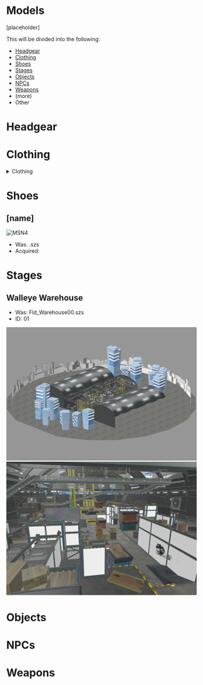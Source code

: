 # Models
[placeholder]

This will be divided into the following:
- [Headgear](https://github.com/Delus1onL/Splatoon-Decompile-For-Splatoon-Legends/blob/main/Documentation/Files/Model.md#headgear)
- [Clothing](https://github.com/Delus1onL/Splatoon-Decompile-For-Splatoon-Legends/blob/main/Documentation/Files/Model.md#clothing)
- [Shoes](https://github.com/Delus1onL/Splatoon-Decompile-For-Splatoon-Legends/blob/main/Documentation/Files/Model.md#shoes)
- [Stages](https://github.com/Delus1onL/Splatoon-Decompile-For-Splatoon-Legends/blob/main/Documentation/Files/Model.md#stages)
- [Objects](https://github.com/Delus1onL/Splatoon-Decompile-For-Splatoon-Legends/blob/main/Documentation/Files/Model.md#objects)
- [NPCs](https://github.com/Delus1onL/Splatoon-Decompile-For-Splatoon-Legends/blob/main/Documentation/Files/Model.md#npcs)
- [Weapons](https://github.com/Delus1onL/Splatoon-Decompile-For-Splatoon-Legends/blob/main/Documentation/Files/Model.md#weapons)
- (more)
- Other

# Headgear

# Clothing
<details>
    <summary>Clothing</summary>
## School Uniform

![schoolf](https://github.com/Delus1onL/Images/blob/main/Models/Clt_AMB000_F.png)
![schoolm](https://github.com/Delus1onL/Images/blob/main/Models/Clt_AMB000_M.png)
- Was: Clt_AMB000_F.szs
- Was: Clt_AMB000_M.szs
- Acquired: By Splatoon Inkling Girl Amiibo
## Samurai Jacket

![samurai](https://github.com/Delus1onL/Images/blob/main/Models/Clt_AMB001.png)
- Was: Clt_AMB001.szs
- Acquired: By Splatoon Inkling Boy Amiibo
## Power Armor

![armor](https://github.com/Delus1onL/Images/blob/main/Models/Clt_AMB002.png)
- Was: Clt_AMB002.szs
- Acquired: By Splatoon Squid Amiibo
## Basic Tee

![basic](https://github.com/Delus1onL/Images/blob/main/Models/Clt_First_F.png)
![basic2](https://github.com/Delus1onL/Images/blob/main/Models/Clt_First_M.png)
- Was: Clt_First_F.szs
- Was: Clt_First_M.szs
- Acquired: When you start a new game
## "Invisible Tee"

![unusedmaybe](https://github.com/Delus1onL/Images/blob/main/Models/Clt_Invisible.png)
- Was: Clt_Invisible.szs
- Acquired: Unused
## Olive Ski Jacket

![jkt1](https://github.com/Delus1onL/Images/blob/main/Models/Clt_JKT000.png)
- Was: Clt_JKT000.szs
- Acquired: By buying from the clothes store
## [name]

![jkt2](https://github.com/Delus1onL/Images/blob/main/Models/Clt_JKT001.png)
- Was: Clt_JKT001.szs
- Acquired: Unused
## Berry Ski Jacket

![jkt3](https://github.com/Delus1onL/Images/blob/main/Models/Clt_JKT002.png)
- Was: Clt_JKT002.szs
- Acquired: By buying from the clothes store
## Varisty Jacket

![jkt4](https://github.com/Delus1onL/Images/blob/main/Models/Clt_JKT003.png)
- Was: Clt_JKT003.szs
- Acquired: By buying from the clothes store
## School Jersey

![jkt3](https://github.com/Delus1onL/Images/blob/main/Models/Clt_JKT004.png)
- Was: Clt_JKT004.szs
- Acquired: By buying from the clothes store
## Green Cardigan

![jkt3](https://github.com/Delus1onL/Images/blob/main/Models/Clt_JKT005.png)
- Was: Clt_JKT005.szs
- Acquired: By buying from the clothes store
## Black Inky Rider

![jkt3](https://github.com/Delus1onL/Images/blob/main/Models/Clt_JKT006.png)
- Was: Clt_JKT006.szs
- Acquired: By buying from the clothes store
## White Inky Rider

![jkt3](https://github.com/Delus1onL/Images/blob/main/Models/Clt_JKT007.png)
- Was: Clt_JKT007.szs
- Acquired: By buying from the clothes store
## Retro Gamer Jersey

![jkt3](https://github.com/Delus1onL/Images/blob/main/Models/Clt_JKT008.png)
- Was: Clt_JKT008.szs
- Acquired: By buying from the clothes store
## Orange Cardigan

![jkt3](https://github.com/Delus1onL/Images/blob/main/Models/Clt_JKT009.png)
- Was: Clt_JKT009.szs
- Acquired: By buying from the clothes store
## Forge Inkling Parka

![jkt3](https://github.com/Delus1onL/Images/blob/main/Models/Clt_JKT010.png)
- Was: Clt_JKT010.szs
- Acquired: By buying from the clothes store
## Forge Octarian Jacket

![jkt3](https://github.com/Delus1onL/Images/blob/main/Models/Clt_JKT011.png)
- Was: Clt_JKT011.szs
- Acquired: By buying from the clothes store
## Blue Sailor Suit

![jkt3](https://github.com/Delus1onL/Images/blob/main/Models/Clt_JKT012.png)
- Was: Clt_JKT012.szs
- Acquired: By buying from the clothes store
## White Sailor Suit

![jkt3](https://github.com/Delus1onL/Images/blob/main/Models/Clt_JKT013.png)
- Was: Clt_JKT013.szs
- Acquired: By buying from the clothes store
## Squid Satin Jacket

![jkt3](https://github.com/Delus1onL/Images/blob/main/Models/Clt_JKT014.png)
- Was: Clt_JKT014.szs
- Acquired: By buying from the clothes store
## Zapfish Satin Jacket

![jkt3](https://github.com/Delus1onL/Images/blob/main/Models/Clt_JKT015.png)
- Was: Clt_JKT015.szs
- Acquired: By buying from the clothes store
## Krak-On 528

![jkt3](https://github.com/Delus1onL/Images/blob/main/Models/Clt_JKT016.png)
- Was: Clt_JKT016.szs
- Acquired: By buying from the clothes store
## Armor Jacket Replica

![MSN4](https://github.com/Delus1onL/Images/blob/main/Models/Clt_MSN004.png)
- Was: Clt_MSN004.szs
- Acquired: Completing Story Mode
## Shrimp-Pink Polo

![MSN4](https://github.com/Delus1onL/Images/blob/main/Models/Clt_PLO000.png)
- Was: Clt_PLO000.szs
- Acquired: By buying from the clothes store
## Striped Rugby

![MSN4](https://github.com/Delus1onL/Images/blob/main/Models/Clt_PLO001.png)
- Was: Clt_PLO001.szs
- Acquired: By buying from the clothes store
## Tricolor Rugby

![MSN4](https://github.com/Delus1onL/Images/blob/main/Models/Clt_PLO002.png)
- Was: Clt_PLO002.szs
- Acquired: By buying from the clothes store
## Sage Polo

![MSN4](https://github.com/Delus1onL/Images/blob/main/Models/Clt_PLO003.png)
- Was: Clt_PLO003.szs
- Acquired: By buying from the clothes store
## Black Polo

![MSN4](https://github.com/Delus1onL/Images/blob/main/Models/Clt_PLO004.png)
- Was: Clt_PLO004.szs
- Acquired: By buying from the clothes store
## "Sumple Shirt"

![MSN4](https://github.com/Delus1onL/Images/blob/main/Models/Clt_PLO005.png)
- Was: Clt_PLO005.szs
- Acquired: Unused
## Cycling Shirt

![MSN4](https://github.com/Delus1onL/Images/blob/main/Models/Clt_PLO005_F.png)
![MSN4](https://github.com/Delus1onL/Images/blob/main/Models/Clt_PLO005_M.png)
- Was: Clt_PLO005_F.szs
- Was: Clt_PLO005_M.szs
- Acquired: By buying from the clothes store
## "Sumple Shirt"

![MSN4](https://github.com/Delus1onL/Images/blob/main/Models/Clt_PLO006.png)
- Was: Clt_PLO006.szs
- Acquired: Unused
## Cycle King Jersey

![MSN4](https://github.com/Delus1onL/Images/blob/main/Models/Clt_PLO006_F.png)
![MSN4](https://github.com/Delus1onL/Images/blob/main/Models/Clt_PLO006_M.png)
- Was: Clt_PLO006_F.szs
- Was: Clt_PLO006_M.szs
- Acquired: By buying from the clothes store
## Slipstream United

![MSN4](https://github.com/Delus1onL/Images/blob/main/Models/Clt_PLO007.png)
- Was: Clt_PLO007.szs
- Acquired: By buying from the clothes store
## FC Albacore

![MSN4](https://github.com/Delus1onL/Images/blob/main/Models/Clt_PLO008.png)
- Was: Clt_PLO008.szs
- Acquired: By buying from the clothes store
## Camo Zip Hoodie

![MSN4](https://github.com/Delus1onL/Images/blob/main/Models/Clt_PRK000.png)
- Was: Clt_PRK000.szs
- Acquired: By buying from the clothes store
## Green Zip Hoodie

![MSN4](https://github.com/Delus1onL/Images/blob/main/Models/Clt_PRK001.png)
- Was: Clt_PRK001.szs
- Acquired: By buying from the clothes store
## Zekko Hoodie

![MSN4](https://github.com/Delus1onL/Images/blob/main/Models/Clt_PRK002.png)
- Was: Clt_PRK002.szs
- Acquired: By buying from the clothes store
## CoroCoro Hoodie

![MSN4](https://github.com/Delus1onL/Images/blob/main/Models/Clt_PRK003.png)
- Was: Clt_PRK003.szs
- Acquired: By buying from the clothes store
## Octoling Armor

![MSN4](https://github.com/Delus1onL/Images/blob/main/Models/Clt_RVL000_F.png)
![MSN4](https://github.com/Delus1onL/Images/blob/main/Models/Clt_RVL000_M.png)
- Was: Clt_RVL000_F.szs
- Was: Clt_RVL000_M.szs
- Acquired: Do not remember at the moment
## Lumberjack Shirt

![MSN4](https://github.com/Delus1onL/Images/blob/main/Models/Clt_SHT000.png)
- Was: Clt_SHT000.szs
- Acquired: By buying from the clothes store
## Rodeo Shirt

![MSN4](https://github.com/Delus1onL/Images/blob/main/Models/Clt_SHT001.png)
- Was: Clt_SHT001.szs
- Acquired: By buying from the clothes store
## Green-Check Shirt

![MSN4](https://github.com/Delus1onL/Images/blob/main/Models/Clt_SHT002.png)
- Was: Clt_SHT002.szs
- Acquired: By buying from the clothes store
## White Shirt

![MSN4](https://github.com/Delus1onL/Images/blob/main/Models/Clt_SHT003.png)
- Was: Clt_SHT003.szs
- Acquired: By buying from the clothes store
## Urchins Jersey

![MSN4](https://github.com/Delus1onL/Images/blob/main/Models/Clt_SHT004.png)
- Was: Clt_SHT004.szs
- Acquired: By buying from the clothes store
## Aloha Shirt

![MSN4](https://github.com/Delus1onL/Images/blob/main/Models/Clt_SHT005.png)
- Was: Clt_SHT005.szs
- Acquired: By buying from the clothes store
## Red-Check Shirt

![MSN4](https://github.com/Delus1onL/Images/blob/main/Models/Clt_SHT006.png)
- Was: Clt_SHT006.szs
- Acquired: By buying from the clothes store
## Baby-Jelly Shirt

![MSN4](https://github.com/Delus1onL/Images/blob/main/Models/Clt_SHT007.png)
- Was: Clt_SHT007.szs
- Acquired: By buying from the clothes store
## Baseball Jersey

![MSN4](https://github.com/Delus1onL/Images/blob/main/Models/Clt_SHT008.png)
- Was: Clt_SHT008.szs
- Acquired: By buying from the clothes store
## Gray Mixed Shirt

![MSN4](https://github.com/Delus1onL/Images/blob/main/Models/Clt_SHT009.png)
- Was: Clt_SHT009.szs
- Acquired: By buying from the clothes store
## Vintage Check Shirt

![MSN4](https://github.com/Delus1onL/Images/blob/main/Models/Clt_SHT010.png)
- Was: Clt_SHT010.szs
- Acquired: By buying from the clothes store
## Round-Collar Shirt

![MSN4](https://github.com/Delus1onL/Images/blob/main/Models/Clt_SHT011.png)
- Was: Clt_SHT011.szs
- Acquired: By buying from the clothes store
## Logo Aloha Shirt

![MSN4](https://github.com/Delus1onL/Images/blob/main/Models/Clt_SHT012.png)
- Was: Clt_SHT012.szs
- Acquired: By buying from the clothes store
## Striped Shirt

![MSN4](https://github.com/Delus1onL/Images/blob/main/Models/Clt_SHT013.png)
- Was: Clt_SHT013.szs
- Acquired: By buying from the clothes store
## Linen Shirt

![MSN4](https://github.com/Delus1onL/Images/blob/main/Models/Clt_SHT014.png)
- Was: Clt_SHT014.szs
- Acquired: By buying from the clothes store
## Shirt & Tie

![MSN4](https://github.com/Delus1onL/Images/blob/main/Models/Clt_SHT015.png)
- Was: Clt_SHT015.szs
- Acquired: By buying from the clothes store
## Traditional Apron

![MSN4](https://github.com/Delus1onL/Images/blob/main/Models/Clt_SHT016.png)
- Was: Clt_SHT016.szs
- Acquired: By buying from the clothes store
## [name]

![MSN4](https://github.com/Delus1onL/Images/blob/main/Models/Clt_SUP000_F.png)
![MSN4](https://github.com/Delus1onL/Images/blob/main/Models/Clt_SUP000_M.png)
- Was: Clt_SUP000_F.szs
- Was: Clt_SUP000_M.szs
- Acquired: Unused
## [name]

![MSN4](https://github.com/Delus1onL/Images/blob/main/Models/Clt_SUP001.png)
- Was: Clt_SUP001.szs
- Acquired: Unused
## Gray College Sweat

![MSN4](https://github.com/Delus1onL/Images/blob/main/Models/Clt_SWT000.png)
- Was: Clt_SWT000.szs
- Acquired: By buying from the clothes store
## Squidmark Sweat

![MSN4](https://github.com/Delus1onL/Images/blob/main/Models/Clt_SWT001.png)
- Was: Clt_SWT001.szs
- Acquired: By buying from the clothes store
## Retro Sweat

![MSN4](https://github.com/Delus1onL/Images/blob/main/Models/Clt_SWT002.png)
- Was: Clt_SWT002.szs
- Acquired: By buying from the clothes store
## Firefin Navy Sweat

![MSN4](https://github.com/Delus1onL/Images/blob/main/Models/Clt_SWT003.png)
- Was: Clt_SWT003.szs
- Acquired: By buying from the clothes store
## Navy College Sweat

![MSN4](https://github.com/Delus1onL/Images/blob/main/Models/Clt_SWT004.png)
- Was: Clt_SWT004.szs
- Acquired: By buying from the clothes store
## Reel Sweat

![MSN4](https://github.com/Delus1onL/Images/blob/main/Models/Clt_SWT005.png)
- Was: Clt_SWT005.szs
- Acquired: By buying from the clothes store
## Anchor Sweat

![MSN4](https://github.com/Delus1onL/Images/blob/main/Models/Clt_SWT006.png)
- Was: Clt_SWT006.szs
- Acquired: By buying from the clothes store
## "Sumple Sweat"

![MSN4](https://github.com/Delus1onL/Images/blob/main/Models/Clt_SWT007.png)
- Was: Clt_SWT007.szs
- Acquired: Unused
## White Striped LS

![MSN4](https://github.com/Delus1onL/Images/blob/main/Models/Clt_TEL000_F.png)
![MSN4](https://github.com/Delus1onL/Images/blob/main/Models/Clt_TEL000_M.png)
- Was: Clt_TEL000_F.szs
- Was: Clt_TEL000_M.szs
- Acquired: By buying from the clothes store
## Black LS

![MSN4](https://github.com/Delus1onL/Images/blob/main/Models/Clt_TEL001_F.png)
![MSN4](https://github.com/Delus1onL/Images/blob/main/Models/Clt_TEL001_M.png)
- Was: Clt_TEL001_F.szs
- Was: Clt_TEL001_M.szs
- Acquired: By buying from the clothes store
## Purple Camo LS

![MSN4](https://github.com/Delus1onL/Images/blob/main/Models/Clt_TEL002_F.png)
![MSN4](https://github.com/Delus1onL/Images/blob/main/Models/Clt_TEL002_M.png)
- Was: Clt_TEL002_F.szs
- Was: Clt_TEL002_M.szs
- Acquired: By buying from the clothes store
## Navy Striped Ls

![MSN4](https://github.com/Delus1onL/Images/blob/main/Models/Clt_TEL003_F.png)
![MSN4](https://github.com/Delus1onL/Images/blob/main/Models/Clt_TEL003_M.png)
- Was: Clt_TEL003_F.szs
- Was: Clt_TEL003_M.szs
- Acquired: By buying from the clothes store
## Zekko Baseball LS

![MSN4](https://github.com/Delus1onL/Images/blob/main/Models/Clt_TEL004_F.png)
![MSN4](https://github.com/Delus1onL/Images/blob/main/Models/Clt_TEL004_M.png)
- Was: Clt_TEL004_F.szs
- Was: Clt_TEL004_M.szs
- Acquired: By buying from the clothes store
## Varsity Baseball LS

![MSN4](https://github.com/Delus1onL/Images/blob/main/Models/Clt_TEL005_F.png)
![MSN4](https://github.com/Delus1onL/Images/blob/main/Models/Clt_TEL005_M.png)
- Was: Clt_TEL005_F.szs
- Was: Clt_TEL005_M.szs
- Acquired: By buying from the clothes store
## Black Baseball LS

![MSN4](https://github.com/Delus1onL/Images/blob/main/Models/Clt_TEL006_F.png)
![MSN4](https://github.com/Delus1onL/Images/blob/main/Models/Clt_TEL006_M.png)
- Was: Clt_TEL006_F.szs
- Was: Clt_TEL006_M.szs
- Acquired: By buying from the clothes store
## White Baseball LS

![MSN4](https://github.com/Delus1onL/Images/blob/main/Models/Clt_TEL007_F.png)
![MSN4](https://github.com/Delus1onL/Images/blob/main/Models/Clt_TEL007_M.png)
- Was: Clt_TEL007_F.szs
- Was: Clt_TEL007_M.szs
- Acquired: By buying from the clothes store
## White LS

![MSN4](https://github.com/Delus1onL/Images/blob/main/Models/Clt_TEL008_F.png)
![MSN4](https://github.com/Delus1onL/Images/blob/main/Models/Clt_TEL008_M.png)
- Was: Clt_TEL008_F.szs
- Was: Clt_TEL008_M.szs
- Acquired: By buying from the clothes store
## Green Striped LS

![MSN4](https://github.com/Delus1onL/Images/blob/main/Models/Clt_TEL009_F.png)
![MSN4](https://github.com/Delus1onL/Images/blob/main/Models/Clt_TEL009_M.png)
- Was: Clt_TEL009_F.szs
- Was: Clt_TEL009_M.szs
- Acquired: By buying from the clothes store
## Squidmark LS

![MSN4](https://github.com/Delus1onL/Images/blob/main/Models/Clt_TEL010_F.png)
![MSN4](https://github.com/Delus1onL/Images/blob/main/Models/Clt_TEL010_M.png)
- Was: Clt_TEL010_F.szs
- Was: Clt_TEL010_M.szs
- Acquired: By buying from the clothes store
## Zink LS

![MSN4](https://github.com/Delus1onL/Images/blob/main/Models/Clt_TEL011_F.png)
![MSN4](https://github.com/Delus1onL/Images/blob/main/Models/Clt_TEL011_M.png)
- Was: Clt_TEL011_F.szs
- Was: Clt_TEL011_M.szs
- Acquired: By buying from the clothes store
## Striped Peaks LS

![MSN4](https://github.com/Delus1onL/Images/blob/main/Models/Clt_TEL012_F.png)
![MSN4](https://github.com/Delus1onL/Images/blob/main/Models/Clt_TEL012_M.png)
- Was: Clt_TEL012_F.szs
- Was: Clt_TEL012_M.szs
- Acquired: By buying from the clothes store
## "Sumple LS"

![MSN4](https://github.com/Delus1onL/Images/blob/main/Models/Clt_TEL013_F.png)
![MSN4](https://github.com/Delus1onL/Images/blob/main/Models/Clt_TEL013_M.png)
- Was: Clt_TEL013_F.szs
- Was: Clt_TEL013_M.szs
- Acquired: By buying from the clothes store
## White Tee

![MSN4](https://github.com/Delus1onL/Images/blob/main/Models/Clt_TES000_F.png)
![MSN4](https://github.com/Delus1onL/Images/blob/main/Models/Clt_TES000_M.png)
- Was: Clt_TES000_F.szs
- Was: Clt_TES000_M.szs
- Acquired: By buying from the clothes store
## Black Squideye

![MSN4](https://github.com/Delus1onL/Images/blob/main/Models/Clt_TES001_F.png)
![MSN4](https://github.com/Delus1onL/Images/blob/main/Models/Clt_TES001_M.png)
- Was: Clt_TES001_F.szs
- Was: Clt_TES001_M.szs
- Acquired: By buying from the clothes store
## [name]

![MSN4](https://github.com/Delus1onL/Images/blob/main/Models/Clt_TES002_F.png)
![MSN4](https://github.com/Delus1onL/Images/blob/main/Models/Clt_TES002_M.png)
- Was: Clt_TES002_F.szs
- Was: Clt_TES002_M.szs
- Acquired: Unused
## Sky-Blue Squideye

![MSN4](https://github.com/Delus1onL/Images/blob/main/Models/Clt_TES003_F.png)
![MSN4](https://github.com/Delus1onL/Images/blob/main/Models/Clt_TES003_M.png)
- Was: Clt_TES003_F.szs
- Was: Clt_TES003_M.szs
- Acquired: By buying from the clothes store
## Rockenberg White

![MSN4](https://github.com/Delus1onL/Images/blob/main/Models/Clt_TES004_F.png)
![MSN4](https://github.com/Delus1onL/Images/blob/main/Models/Clt_TES004_M.png)
- Was: Clt_TES004_F.szs
- Was: Clt_TES004_M.szs
- Acquired: By buying from the clothes store
## Rockenberg Black

![MSN4](https://github.com/Delus1onL/Images/blob/main/Models/Clt_TES005_F.png)
![MSN4](https://github.com/Delus1onL/Images/blob/main/Models/Clt_TES005_M.png)
- Was: Clt_TES005_F.szs
- Was: Clt_TES005_M.szs
- Acquired: By buying from the clothes store
## Black Tee

![MSN4](https://github.com/Delus1onL/Images/blob/main/Models/Clt_TES006_F.png)
![MSN4](https://github.com/Delus1onL/Images/blob/main/Models/Clt_TES006_M.png)
- Was: Clt_TES006_F.szs
- Was: Clt_TES006_M.szs
- Acquired: By buying from the clothes store
## Sunny-Day Tee

![MSN4](https://github.com/Delus1onL/Images/blob/main/Models/Clt_TES007_F.png)
![MSN4](https://github.com/Delus1onL/Images/blob/main/Models/Clt_TES007_M.png)
- Was: Clt_TES007_F.szs
- Was: Clt_TES007_M.szs
- Acquired: By buying from the clothes store
## Rainy-Day Tee

![MSN4](https://github.com/Delus1onL/Images/blob/main/Models/Clt_TES008_F.png)
![MSN4](https://github.com/Delus1onL/Images/blob/main/Models/Clt_TES008_M.png)
- Was: Clt_TES008_F.szs
- Was: Clt_TES008_M.szs
- Acquired: By buying from the clothes store
## "Unused" Fugu Tee

![MSN4](https://github.com/Delus1onL/Images/blob/main/Models/Clt_TES009_F.png)
![MSN4](https://github.com/Delus1onL/Images/blob/main/Models/Clt_TES009_M.png)
- Was: Clt_TES009_F.szs
- Was: Clt_TES009_M.szs
- Acquired: Unused
## Fugu Tee

![MSN4](https://github.com/Delus1onL/Images/blob/main/Models/Clt_TES010_F.png)
![MSN4](https://github.com/Delus1onL/Images/blob/main/Models/Clt_TES010_M.png)
- Was: Clt_TES010_F.szs
- Was: Clt_TES010_M.szs
- Acquired: By buying from the clothes store
## Mint Tee

![MSN4](https://github.com/Delus1onL/Images/blob/main/Models/Clt_TES011_F.png)
![MSN4](https://github.com/Delus1onL/Images/blob/main/Models/Clt_TES011_M.png)
- Was: Clt_TES011_F.szs
- Was: Clt_TES011_M.szs
- Acquired: By buying from the clothes store
## Grape Tee

![MSN4](https://github.com/Delus1onL/Images/blob/main/Models/Clt_TES012_F.png)
![MSN4](https://github.com/Delus1onL/Images/blob/main/Models/Clt_TES012_M.png)
- Was: Clt_TES012_F.szs
- Was: Clt_TES012_M.szs
- Acquired: By buying from the clothes store
## Red Vector Tee

![MSN4](https://github.com/Delus1onL/Images/blob/main/Models/Clt_TES013_F.png)
![MSN4](https://github.com/Delus1onL/Images/blob/main/Models/Clt_TES013_M.png)
- Was: Clt_TES013_F.szs
- Was: Clt_TES013_M.szs
- Acquired: By buying from the clothes store
## Gray Vector Tee

![MSN4](https://github.com/Delus1onL/Images/blob/main/Models/Clt_TES014_F.png)
![MSN4](https://github.com/Delus1onL/Images/blob/main/Models/Clt_TES014_M.png)
- Was: Clt_TES014_F.szs
- Was: Clt_TES014_M.szs
- Acquired: By buying from the clothes store
## Blue Peaks Tee

![MSN4](https://github.com/Delus1onL/Images/blob/main/Models/Clt_TES015_F.png)
![MSN4](https://github.com/Delus1onL/Images/blob/main/Models/Clt_TES015_M.png)
- Was: Clt_TES015_F.szs
- Was: Clt_TES015_M.szs
- Acquired: By buying from the clothes store
## Ivory Peaks Tee

![MSN4](https://github.com/Delus1onL/Images/blob/main/Models/Clt_TES016_F.png)
![MSN4](https://github.com/Delus1onL/Images/blob/main/Models/Clt_TES016_M.png)
- Was: Clt_TES016_F.szs
- Was: Clt_TES016_M.szs
- Acquired: By buying from the clothes store
## Squid-Stitch Tee

![MSN4](https://github.com/Delus1onL/Images/blob/main/Models/Clt_TES017_F.png)
![MSN4](https://github.com/Delus1onL/Images/blob/main/Models/Clt_TES017_M.png)
- Was: Clt_TES017_F.szs
- Was: Clt_TES017_M.szs
- Acquired: By buying from the clothes store
## Pirate-Stripe Tee

![MSN4](https://github.com/Delus1onL/Images/blob/main/Models/Clt_TES018_F.png)
![MSN4](https://github.com/Delus1onL/Images/blob/main/Models/Clt_TES018_M.png)
- Was: Clt_TES018_F.szs
- Was: Clt_TES018_M.szs
- Acquired: By buying from the clothes store
## Sailor-Stripe Tee

![MSN4](https://github.com/Delus1onL/Images/blob/main/Models/Clt_TES019_F.png)
![MSN4](https://github.com/Delus1onL/Images/blob/main/Models/Clt_TES019_M.png)
- Was: Clt_TES019_F.szs
- Was: Clt_TES019_M.szs
- Acquired: By buying from the clothes store
## White 8-Bit FishFry

![MSN4](https://github.com/Delus1onL/Images/blob/main/Models/Clt_TES020_F.png)
![MSN4](https://github.com/Delus1onL/Images/blob/main/Models/Clt_TES020_M.png)
- Was: Clt_TES020_F.szs
- Was: Clt_TES020_M.szs
- Acquired: By buying from the clothes store
## Black 8-Bit FishFry

![MSN4](https://github.com/Delus1onL/Images/blob/main/Models/Clt_TES021_F.png)
![MSN4](https://github.com/Delus1onL/Images/blob/main/Models/Clt_TES021_M.png)
- Was: Clt_TES021_F.szs
- Was: Clt_TES021_M.szs
- Acquired: By buying from the clothes store
## White Anchor Tee

![MSN4](https://github.com/Delus1onL/Images/blob/main/Models/Clt_TES022_F.png)
![MSN4](https://github.com/Delus1onL/Images/blob/main/Models/Clt_TES022_M.png)
- Was: Clt_TES022_F.szs
- Was: Clt_TES022_M.szs
- Acquired: By buying from the clothes store
## Black Anchor Tee

![MSN4](https://github.com/Delus1onL/Images/blob/main/Models/Clt_TES023_F.png)
![MSN4](https://github.com/Delus1onL/Images/blob/main/Models/Clt_TES023_M.png)
- Was: Clt_TES023_F.szs
- Was: Clt_TES023_M.szs
- Acquired: By buying from the clothes store
## White Line Tee

![MSN4](https://github.com/Delus1onL/Images/blob/main/Models/Clt_TES024_F.png)
![MSN4](https://github.com/Delus1onL/Images/blob/main/Models/Clt_TES024_M.png)
- Was: Clt_TES024_F.szs
- Was: Clt_TES024_M.szs
- Acquired: By buying from the clothes store
## Black Pipe Tee

![MSN4](https://github.com/Delus1onL/Images/blob/main/Models/Clt_TES025_F.png)
![MSN4](https://github.com/Delus1onL/Images/blob/main/Models/Clt_TES025_M.png)
- Was: Clt_TES025_F.szs
- Was: Clt_TES025_M.szs
- Acquired: By buying from the clothes store
## Carnivore Tee

![MSN4](https://github.com/Delus1onL/Images/blob/main/Models/Clt_TES026_F.png)
![MSN4](https://github.com/Delus1onL/Images/blob/main/Models/Clt_TES026_M.png)
- Was: Clt_TES026_F.szs
- Was: Clt_TES026_M.szs
- Acquired: By buying from the clothes store
## Pearl Tee

![MSN4](https://github.com/Delus1onL/Images/blob/main/Models/Clt_TES027_F.png)
![MSN4](https://github.com/Delus1onL/Images/blob/main/Models/Clt_TES027_M.png)
- Was: Clt_TES027_F.szs
- Was: Clt_TES027_M.szs
- Acquired: By buying from the clothes store
## Octo Tee

![MSN4](https://github.com/Delus1onL/Images/blob/main/Models/Clt_TES028_F.png)
![MSN4](https://github.com/Delus1onL/Images/blob/main/Models/Clt_TES028_M.png)
- Was: Clt_TES028_F.szs
- Was: Clt_TES028_M.szs
- Acquired: By buying from the clothes store
## Herbivore Tee

![MSN4](https://github.com/Delus1onL/Images/blob/main/Models/Clt_TES029_F.png)
![MSN4](https://github.com/Delus1onL/Images/blob/main/Models/Clt_TES029_M.png)
- Was: Clt_TES029_F.szs
- Was: Clt_TES029_M.szs
- Acquired: By buying from the clothes store
## "Sumple Tee"

![MSN4](https://github.com/Delus1onL/Images/blob/main/Models/Clt_TES030_F.png)
![MSN4](https://github.com/Delus1onL/Images/blob/main/Models/Clt_TES030_M.png)
- Was: Clt_TES030_F.szs
- Was: Clt_TES030_M.szs
- Acquired: By buying from the clothes store
## White Layered LS

![MSN4](https://github.com/Delus1onL/Images/blob/main/Models/Clt_TLY000_F.png)
![MSN4](https://github.com/Delus1onL/Images/blob/main/Models/Clt_TLY000_M.png)
- Was: Clt_TLY000_F.szs
- Was: Clt_TLY000_M.szs
- Acquired: By buying from the clothes store
## Yellow Layered LS

![MSN4](https://github.com/Delus1onL/Images/blob/main/Models/Clt_TLY001_F.png)
![MSN4](https://github.com/Delus1onL/Images/blob/main/Models/Clt_TLY001_M.png)
- Was: Clt_TLY001_F.szs
- Was: Clt_TLY001_M.szs
- Acquired: By buying from the clothes store
## Camo Layered LS

![MSN4](https://github.com/Delus1onL/Images/blob/main/Models/Clt_TLY002_F.png)
![MSN4](https://github.com/Delus1onL/Images/blob/main/Models/Clt_TLY002_M.png)
- Was: Clt_TLY002_F.szs
- Was: Clt_TLY002_M.szs
- Acquired: By buying from the clothes store
## Black Layered LS

![MSN4](https://github.com/Delus1onL/Images/blob/main/Models/Clt_TLY003_F.png)
![MSN4](https://github.com/Delus1onL/Images/blob/main/Models/Clt_TLY003_M.png)
- Was: Clt_TLY003_F.szs
- Was: Clt_TLY003_M.szs
- Acquired: By buying from the clothes store
## Zink Layered LS

![MSN4](https://github.com/Delus1onL/Images/blob/main/Models/Clt_TLY004_F.png)
![MSN4](https://github.com/Delus1onL/Images/blob/main/Models/Clt_TLY004_M.png)
- Was: Clt_TLY004_F.szs
- Was: Clt_TLY004_M.szs
- Acquired: By buying from the clothes store
## Layered Anchor LS

![MSN4](https://github.com/Delus1onL/Images/blob/main/Models/Clt_TLY005_F.png)
![MSN4](https://github.com/Delus1onL/Images/blob/main/Models/Clt_TLY005_M.png)
- Was: Clt_TLY005_F.szs
- Was: Clt_TLY005_M.szs
- Acquired: By buying from the clothes store
## Choco Layered LS

![MSN4](https://github.com/Delus1onL/Images/blob/main/Models/Clt_TLY006_F.png)
![MSN4](https://github.com/Delus1onL/Images/blob/main/Models/Clt_TLY006_M.png)
- Was: Clt_TLY006_F.szs
- Was: Clt_TLY006_M.szs
- Acquired: By buying from the clothes store
## Part-Time Pirate

![MSN4](https://github.com/Delus1onL/Images/blob/main/Models/Clt_TLY007_F.png)
![MSN4](https://github.com/Delus1onL/Images/blob/main/Models/Clt_TLY007_M.png)
- Was: Clt_TLY007_F.szs
- Was: Clt_TLY007_M.szs
- Acquired: By buying from the clothes store
## Layered Vector LS

![MSN4](https://github.com/Delus1onL/Images/blob/main/Models/Clt_TLY008_F.png)
![MSN4](https://github.com/Delus1onL/Images/blob/main/Models/Clt_TLY008_M.png)
- Was: Clt_TLY008_F.szs
- Was: Clt_TLY008_M.szs
- Acquired: By buying from the clothes store
## Green Tee

![MSN4](https://github.com/Delus1onL/Images/blob/main/Models/Clt_TLY009_F.png)
![MSN4](https://github.com/Delus1onL/Images/blob/main/Models/Clt_TLY009_M.png)
- Was: Clt_TLY009_F.szs
- Was: Clt_TLY009_M.szs
- Acquired: By buying from the clothes store
## "Sumple Layered LS"

![MSN4](https://github.com/Delus1onL/Images/blob/main/Models/Clt_TLY010_F.png)
![MSN4](https://github.com/Delus1onL/Images/blob/main/Models/Clt_TLY010_M.png)
- Was: Clt_TLY010_F.szs
- Was: Clt_TLY010_M.szs
- Acquired: Unused
## "Layered Sumple LS"

![MSN4](https://github.com/Delus1onL/Images/blob/main/Models/Clt_TLY011_F.png)
![MSN4](https://github.com/Delus1onL/Images/blob/main/Models/Clt_TLY011_M.png)
- Was: Clt_TLY011_F.szs
- Was: Clt_TLY011_M.szs
- Acquired: Unused
## B-ball Jersey (Home)

![MSN4](https://github.com/Delus1onL/Images/blob/main/Models/Clt_TNK000.png)
- Was: Clt_TNK000.szs
- Acquired: By buying from the clothes store
## B-ball Jersey (Away)

![MSN4](https://github.com/Delus1onL/Images/blob/main/Models/Clt_TNK001_F.png)
![MSN4](https://github.com/Delus1onL/Images/blob/main/Models/Clt_TNK001_M.png)
- Was: Clt_TNK001_F.szs
- Was: Clt_TNK001_M.szs
- Acquired: By buying from the clothes store
## "Sumple Jersey"

![MSN4](https://github.com/Delus1onL/Images/blob/main/Models/Clt_TNK002.png)
- Was: Clt_TNK002.szs
- Acquired: Unused
## SQUID GIRL Tunic

![MSN4](https://github.com/Delus1onL/Images/blob/main/Models/Clt_TNK002_F.png)
![MSN4](https://github.com/Delus1onL/Images/blob/main/Models/Clt_TNK002_M.png)
- Was: Clt_TNK002_F.szs
- Was: Clt_TNK002_M.szs
- Acquired: By buying from the clothes store
## Mountain Vest

![MSN4](https://github.com/Delus1onL/Images/blob/main/Models/Clt_VST000.png)
- Was: Clt_VST000.szs
- Acquired: By buying from the clothes store
## Forest Vest

![MSN4](https://github.com/Delus1onL/Images/blob/main/Models/Clt_VST001.png)
- Was: Clt_VST001.szs
- Acquired: By buying from the clothes store
## Dark Urban Vest

![MSN4](https://github.com/Delus1onL/Images/blob/main/Models/Clt_VST002.png)
- Was: Clt_VST002.szs
- Acquired: By buying from the clothes store
## Yellow Urban Vest

![MSN4](https://github.com/Delus1onL/Images/blob/main/Models/Clt_VST003.png)
- Was: Clt_VST003.szs
- Acquired: By buying from the clothes store
## Squid-Pattern Waistcoat

![MSN4](https://github.com/Delus1onL/Images/blob/main/Models/Clt_VST004.png)
- Was: Clt_VST004.szs
- Acquired: By buying from the clothes store
## Squidstar Waistcoat

![MSN4](https://github.com/Delus1onL/Images/blob/main/Models/Clt_VST005.png)
- Was: Clt_VST005.szs
- Acquired: By buying from the clothes store
</details>

# Shoes
## [name]

![MSN4](https://github.com/Delus1onL/Images/blob/main/Models/SHO_First.png)
- Was: .szs
- Acquired: 

# Stages
## Walleye Warehouse
- Was: Fld_Warehouse00.szs
- ID: 01

![ware1](https://github.com/Delus1onL/Images/blob/main/Models/Fld_Warehouse001.png)
![ware2](https://github.com/Delus1onL/Images/blob/main/Models/Fld_Warehouse002.png)
# Objects

# NPCs

# Weapons

